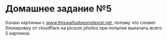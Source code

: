 # Домашнее задание №5

Качаю картинки с www.thiswaifudoesnotexist.net, потому что словил блокировку от cloudflare на picsum.photos при попытке выкачать всего 5 картинок.